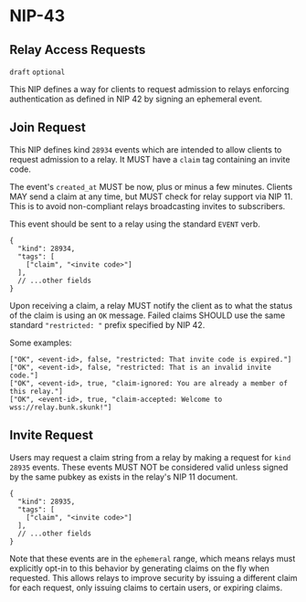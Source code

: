 NIP-43
======

Relay Access Requests
---------------------

`draft` `optional`

This NIP defines a way for clients to request admission to relays enforcing
authentication as defined in NIP 42 by signing an ephemeral event.

## Join Request

This NIP defines kind `28934` events which are intended to allow clients to
request admission to a relay. It MUST have a `claim` tag containing an invite
code.

The event's `created_at` MUST be now, plus or minus a few minutes. Clients MAY
send a claim at any time, but MUST check for relay support via NIP 11. This is
to avoid non-compliant relays broadcasting invites to subscribers.

This event should be sent to a relay using the standard `EVENT` verb.

```jsonc
{
  "kind": 28934,
  "tags": [
    ["claim", "<invite code>"]
  ],
  // ...other fields
}
```

Upon receiving a claim, a relay MUST notify the client as to what the status
of the claim is using an `OK` message. Failed claims SHOULD use the same
standard `"restricted: "` prefix specified by NIP 42.

Some examples:

```
["OK", <event-id>, false, "restricted: That invite code is expired."]
["OK", <event-id>, false, "restricted: That is an invalid invite code."]
["OK", <event-id>, true, "claim-ignored: You are already a member of this relay."]
["OK", <event-id>, true, "claim-accepted: Welcome to wss://relay.bunk.skunk!"]
```

## Invite Request

Users may request a claim string from a relay by making a request for `kind 28935`
events. These events MUST NOT be considered valid unless signed by the same pubkey
as exists in the relay's NIP 11 document.

```jsonc
{
  "kind": 28935,
  "tags": [
    ["claim", "<invite code>"]
  ],
  // ...other fields
}
```

Note that these events are in the `ephemeral` range, which means relays must explicitly
opt-in to this behavior by generating claims on the fly when requested. This allows relays
to improve security by issuing a different claim for each request, only issuing claims
to certain users, or expiring claims.
